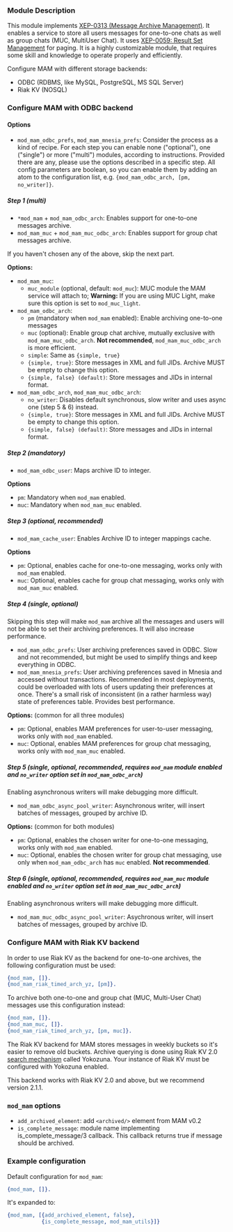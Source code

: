 ### Module Description
This module implements [XEP-0313 (Message Archive Management)](http://xmpp.org/extensions/attic/xep-0313.html). It enables a service to store all users messages for one-to-one chats as well as group chats (MUC, MultiUser Chat). It uses [XEP-0059: Result Set Management](http://xmpp.org/extensions/xep-0059.html) for paging. It is a highly customizable module, that requires some skill and knowledge to operate properly and efficiently.

Configure MAM with different storage backends:

* ODBC (RDBMS, like MySQL, PostgreSQL, MS SQL Server)
* Riak KV (NOSQL)

### Configure MAM with ODBC backend

#### Options
* `mod_mam_odbc_prefs`, `mod_mam_mnesia_prefs`:
Consider the process as a kind of recipe. For each step you can enable none ("optional"), one ("single") or more ("multi") modules, according to instructions. Provided there are any, please use the options described in a specific step. All config parameters are boolean, so you can enable them by adding an atom to the configuration list, e.g. `{mod_mam_odbc_arch, [pm, no_writer]}`.

##### Step 1 (multi)
* `*mod_mam` + `mod_mam_odbc_arch`: Enables support for one-to-one messages archive.
* `mod_mam_muc` + `mod_mam_muc_odbc_arch`: Enables support for group chat messages archive.

If you haven't chosen any of the above, skip the next part.

**Options:**

* `mod_mam_muc`:
    * `muc_module` (optional, default: `mod_muc`): MUC module the MAM service will attach to; **Warning:** If you are using MUC Light, make sure this option is set to `mod_muc_light`.
* `mod_mam_odbc_arch`:
    * `pm` (mandatory when `mod_mam` enabled): Enable archiving one-to-one messages
    * `muc` (optional): Enable group chat archive, mutually exclusive with `mod_mam_muc_odbc_arch`. **Not recommended**, `mod_mam_muc_odbc_arch` is more efficient.
    * `simple`: Same as `{simple, true}`
    * `{simple, true}`: Store messages in XML and full JIDs. Archive MUST be empty to change this option.
    * `{simple, false} (default)`: Store messages and JIDs in internal format.
* `mod_mam_odbc_arch`, `mod_mam_muc_odbc_arch`:
    * `no_writer`: Disables default synchronous, slow writer and uses async one (step 5 & 6) instead.
    * `{simple, true}`: Store messages in XML and full JIDs. Archive MUST be empty to change this option.
    * `{simple, false} (default)`: Store messages and JIDs in internal format.

##### Step 2 (mandatory)
* `mod_mam_odbc_user`: Maps archive ID to integer.

**Options**

* `pm`: Mandatory when `mod_mam` enabled.
* `muc`: Mandatory when `mod_mam_muc` enabled.

##### Step 3 (optional, recommended)
* `mod_mam_cache_user`: Enables Archive ID to integer mappings cache.

**Options**

* `pm`: Optional, enables cache for one-to-one messaging, works only with `mod_mam` enabled.
* `muc`: Optional, enables cache for group chat messaging, works only with `mod_mam_muc` enabled.

##### Step 4 (single, optional)
Skipping this step will make `mod_mam` archive all the messages and users will not be able to set their archiving preferences. It will also increase performance.

* `mod_mam_odbc_prefs`: User archiving preferences saved in ODBC. Slow and not recommended, but might be used to simplify things and keep everything in ODBC.
* `mod_mam_mnesia_prefs`: User archiving preferences saved in Mnesia and accessed without transactions. Recommended in most deployments, could be overloaded with lots of users updating their preferences at once. There's a small risk of inconsistent (in a rather harmless way) state of preferences table. Provides best performance.

**Options:** (common for all three modules)

* `pm`: Optional, enables MAM preferences for user-to-user messaging, works only with `mod_mam` enabled.
* `muc`: Optional, enables MAM preferences for group chat messaging, works only with `mod_mam_muc` enabled.

##### Step 5 (single, optional, recommended, requires `mod_mam` module enabled and `no_writer` option set in `mod_mam_odbc_arch`)

Enabling asynchronous writers will make debugging more difficult.

* `mod_mam_odbc_async_pool_writer`: Asynchronous writer, will insert batches of messages, grouped by archive ID.

**Options:** (common for both modules)

* `pm`: Optional, enables the chosen writer for one-to-one messaging, works only with `mod_mam` enabled.
* `muc`: Optional, enables the chosen writer for group chat messaging, use only when `mod_mam_odbc_arch` has `muc` enabled. **Not recommended**.

##### Step 6 (single, optional, recommended, requires `mod_mam_muc` module enabled and `no_writer` option set in `mod_mam_muc_odbc_arch`)

Enabling asynchronous writers will make debugging more difficult.

* `mod_mam_muc_odbc_async_pool_writer`: Asychronous writer, will insert batches of messages, grouped by archive ID.

### Configure MAM with Riak KV backend

In order to use Riak KV as the backend for one-to-one archives, the following configuration must be used:

```erlang
{mod_mam, []}.
{mod_mam_riak_timed_arch_yz, [pm]}.
```

To archive both one-to-one and group chat (MUC, Multi-User Chat) messages use this configuration instead:

```erlang
{mod_mam, []}.
{mod_mam_muc, []}.
{mod_mam_riak_timed_arch_yz, [pm, muc]}.
```

The Riak KV backend for MAM stores messages in weekly buckets so it's easier to remove old buckets.
Archive querying is done using Riak KV 2.0 [search mechanism](http://docs.basho.com/riak/2.1.1/dev/using/search/)
called Yokozuna. Your instance of Riak KV must be configured with Yokozuna enabled.

This backend works with Riak KV 2.0 and above, but we recommend version 2.1.1.

### `mod_mam` options

- `add_archived_element`: add `<archived/>` element from MAM v0.2
- `is_complete_message`: module name implementing is_complete_message/3 callback.
  This callback returns true if message should be archived.

### Example configuration

Default configuration for `mod_mam`:

```erlang
{mod_mam, []}.
```

It's expanded to:

```erlang
{mod_mam, [{add_archived_element, false},
           {is_complete_message, mod_mam_utils}]}
```

